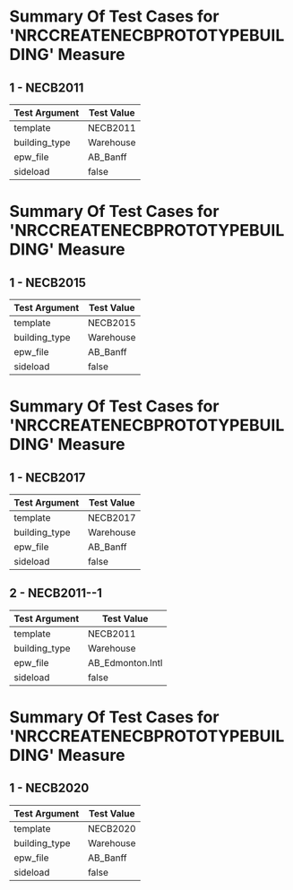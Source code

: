 # Summary Of Test Cases for 'NRCCREATENECBPROTOTYPEBUILDING' Measure
 
## 1 - NECB2011
| Test Argument | Test Value |
| ------------- | ---------- |
| template |NECB2011 |
| building_type |Warehouse |
| epw_file |AB_Banff |
| sideload |false |
 
# Summary Of Test Cases for 'NRCCREATENECBPROTOTYPEBUILDING' Measure
 
## 1 - NECB2015
| Test Argument | Test Value |
| ------------- | ---------- |
| template |NECB2015 |
| building_type |Warehouse |
| epw_file |AB_Banff |
| sideload |false |
 
# Summary Of Test Cases for 'NRCCREATENECBPROTOTYPEBUILDING' Measure
 
## 1 - NECB2017
| Test Argument | Test Value |
| ------------- | ---------- |
| template |NECB2017 |
| building_type |Warehouse |
| epw_file |AB_Banff |
| sideload |false |
 
## 2 - NECB2011--1
| Test Argument | Test Value |
| ------------- | ---------- |
| template |NECB2011 |
| building_type |Warehouse |
| epw_file |AB_Edmonton.Intl |
| sideload |false |
 
# Summary Of Test Cases for 'NRCCREATENECBPROTOTYPEBUILDING' Measure
 
## 1 - NECB2020
| Test Argument | Test Value |
| ------------- | ---------- |
| template |NECB2020 |
| building_type |Warehouse |
| epw_file |AB_Banff |
| sideload |false |
 
